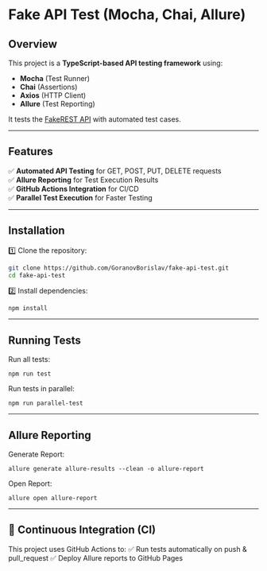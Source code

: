 # Fake API Test (Mocha, Chai, Allure)

## Overview
This project is a **TypeScript-based API testing framework** using:
- **Mocha** (Test Runner)
- **Chai** (Assertions)
- **Axios** (HTTP Client)
- **Allure** (Test Reporting)

It tests the [FakeREST API](https://fakerestapi.azurewebsites.net/) with automated test cases.

---
## Features

✅ **Automated API Testing** for GET, POST, PUT, DELETE requests  
✅ **Allure Reporting** for Test Execution Results  
✅ **GitHub Actions Integration** for CI/CD  
✅ **Parallel Test Execution** for Faster Testing  

---
## Installation

1️⃣ Clone the repository:
```sh
git clone https://github.com/GoranovBorislav/fake-api-test.git
cd fake-api-test
```
2️⃣ Install dependencies:
```
npm install
```

---
## Running Tests

Run all tests:
```
npm run test
```

Run tests in parallel:
```
npm run parallel-test
```

---
## Allure Reporting

Generate Report:
```
allure generate allure-results --clean -o allure-report
```
Open Report:
```
allure open allure-report
```

---
## 🔄 Continuous Integration (CI)

This project uses GitHub Actions to:
✅ Run tests automatically on push & pull_request
✅ Deploy Allure reports to GitHub Pages
